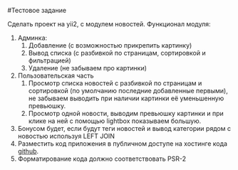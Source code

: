 #Тестовое задание

Сделать проект на yii2, с модулем новостей. Функционал модуля:

1. Админка:
	1. Добавление (с возможностью прикрепить картинку)
	1. Вывод списка (с разбивкой по страницам, сортировкой и фильтрацией)
	1. Удаление (не забываем про картинки)
1. Пользовательская часть
	1. Просмотр списка новостей с разбивкой по страницам и сортировкой (по умолчанию последние добавленные первыми), не забываем выводить при наличии картинки её уменьшенную превьюшку.
	1. Просмотр одной новости, выводим превьюшку картинки и при клике на ней с помощью lightbox показываем большую.
1. Бонусом будет, если будут теги новостей и вывод категории рядом с новостью используя LEFT JOIN
1. Разместить код приложения в публичном доступе на хостинге кода [github](https://github.com/).
1. Форматирование кода должно соответствовать PSR-2
